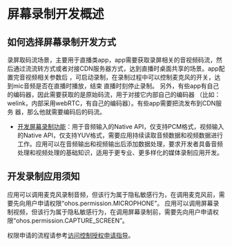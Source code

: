 # 屏幕录制开发概述

## 如何选择屏幕录制开发方式

录屏取码流场景，主要用于直播类app，app需要获取录屏相关的音视频码流，然后通过流流转方式或者对接CDN服务器方式，达到直播时桌面共享的场景。app配置完音视频相关参数后 ，可启动录制，在录制过程中可以控制麦克风的开关，达到mic音频是否在直播时播放，结束 直播时刻停止录制。 
另外，有些app有自己的编码器，因此需要获取的是原始码流，用于对接它内部自己的编码器 （比如：welink，内部采用webRTC，有自己的编码器）。有些app需要把流发布到CDN服务 器，那么他就需要编码后的码流。

- [开发屏幕录制功能](avscreen-capture-development.md)：用于音频输入的Native API，仅支持PCM格式，视频输入的Native API，仅支持YUV格式，需要应用持续读取音频数据和视频数据进行工作。应用可以在音频输出和视频输出后添加数据处理，要求开发者具备音频处理和视频处理的基础知识，适用于更专业、更多样化的媒体录制应用开发。

## 开发录制应用须知

应用可以调用麦克风录制音频，但该行为属于隐私敏感行为，在调用麦克风前，需要先向用户申请权限“ohos.permission.MICROPHONE”。
应用可以调用屏幕录制视频，但该行为属于隐私敏感行为，在调用屏幕录制前，需要先向用户申请权限“ohos.permission.CAPTURE_SCREEN”。

权限申请的流程请参考[访问控制授权申请指导](../security/accesstoken-guidelines.md)。
